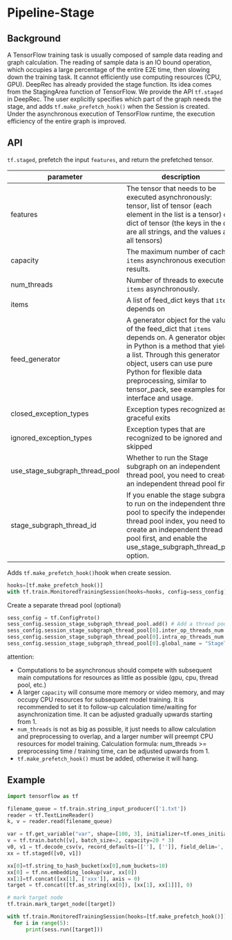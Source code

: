# Pipeline-Stage

## Background

A TensorFlow training task is usually composed of sample data reading and graph calculation. The reading of sample data is an IO bound operation, which occupies a large percentage of the entire E2E time, then slowing down the training task. It cannot efficiently use computing resources (CPU, GPU). DeepRec has already provided the stage function. Its idea comes from the StagingArea function of TensorFlow. We provide the API `tf.staged` in DeepRec. The user explicitly specifies which part of the graph needs the stage, and adds `tf.make_prefetch_hook()` when the Session is created. Under the asynchronous execution of TensorFlow runtime, the execution efficiency of the entire graph is improved.

## API

`tf.staged`, prefetch the input `features`, and return the prefetched tensor.

| parameter                    | description                                                         | default value                                                |
| ----------------------- | ------------------------------------------------------------ | ------------------------------------------------------ |
| features                | The tensor that needs to be executed asynchronously: tensor, list of tensor (each element in the list is a tensor) or dict of tensor (the keys in the dict are all strings, and the values are all tensors) | required                                               |
| capacity                | The maximum number of cached `items` asynchronous execution results.                    | 1                                                      |
| num_threads             | Number of threads to execute `items` asynchronously.                                 | 1                                                      |
| items                   | A list of feed_dict keys that `items` depends on                        | None, `items` does not depend on feed_dict                       |
| feed_generator          | A generator object for the value of the feed_dict that `items` depends on. A generator object in Python is a method that yields a list. Through this generator object, users can use pure Python for flexible data preprocessing, similar to tensor_pack, see examples for interface and usage. | None, `features` does not depend on feed_dict                    |
| closed_exception_types  | Exception types recognized as graceful exits                                  | (`tf.errors.OutOfRangeError`, `errors.CancelledError`) |
| ignored_exception_types | Exception types that are recognized to be ignored and skipped                                   | ()                                                     |
| use_stage_subgraph_thread_pool   | Whether to run the Stage subgraph on an independent thread pool, you need to create an independent thread pool first        | False(Optional, if it is True, a separate thread pool must be created first)            |
| stage_subgraph_thread_id         | If you enable the stage subgraph to run on the independent thread pool to specify the independent thread pool index, you need to create an independent thread pool first, and enable the use_stage_subgraph_thread_pool option. | 0, The index range is [0, the number of independent thread pools created - 1]               |

Adds `tf.make_prefetch_hook()`hook when create session.

```python
hooks=[tf.make_prefetch_hook()]
with tf.train.MonitoredTrainingSession(hooks=hooks, config=sess_config) as sess:
```

Create a separate thread pool (optional)

```python
sess_config = tf.ConfigProto()
sess_config.session_stage_subgraph_thread_pool.add() # Add a thread pool
sess_config.session_stage_subgraph_thread_pool[0].inter_op_threads_num = 8 # inter thread number in thread pool
sess_config.session_stage_subgraph_thread_pool[0].intra_op_threads_num = 8 # intra thread number in thread pool
sess_config.session_stage_subgraph_thread_pool[0].global_name = "StageThreadPool_1" # thread pool name
```

attention:

- Computations to be asynchronous should compete with subsequent main computations for resources as little as possible (gpu, cpu, thread pool, etc.)
- A larger `capacity` will consume more memory or video memory, and may occupy CPU resources for subsequent model training. It is recommended to set it to follow-up calculation time/waiting for asynchronization time. It can be adjusted gradually upwards starting from 1.
- `num_threads` is not as big as possible, it just needs to allow calculation and preprocessing to overlap, and a larger number will preempt CPU resources for model training. Calculation formula: num_threads >= preprocessing time / training time, can be adjusted upwards from 1.
- `tf.make_prefetch_hook()` must be added, otherwise it will hang.

## Example

```python
import tensorflow as tf

filename_queue = tf.train.string_input_producer(['1.txt'])
reader = tf.TextLineReader()
k, v = reader.read(filename_queue)

var = tf.get_variable("var", shape=[100, 3], initializer=tf.ones_initializer())
v = tf.train.batch([v], batch_size=2, capacity=20 * 3)
v0, v1 = tf.decode_csv(v, record_defaults=[[''], ['']], field_delim=',')
xx = tf.staged([v0, v1])

xx[0]=tf.string_to_hash_bucket(xx[0],num_buckets=10)
xx[0] = tf.nn.embedding_lookup(var, xx[0])
xx[1]=tf.concat([xx[1], ['xxx']], axis = 0)
target = tf.concat([tf.as_string(xx[0]), [xx[1], xx[1]]], 0)

# mark target node
tf.train.mark_target_node([target])

with tf.train.MonitoredTrainingSession(hooks=[tf.make_prefetch_hook()]) as sess:
  for i in range(5):
      print(sess.run([target]))
```
